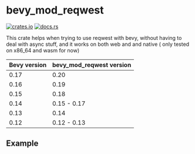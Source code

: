 # bevy_mod_reqwest

[![crates.io](https://img.shields.io/crates/v/bevy_mod_reqwest)](https://crates.io/crates/bevy_mod_reqwest)
[![docs.rs](https://docs.rs/bevy_mod_reqwest/badge.svg)](https://docs.rs/bevy_mod_reqwest)

This crate helps when trying to use reqwest with bevy, without having to deal with async stuff, and it works on both web and and native
( only tested on x86_64 and wasm for now)

| Bevy version | bevy_mod_reqwest version |
| ------------ | ------------------------ |
| 0.17         | 0.20                     |
| 0.16         | 0.19                     |
| 0.15         | 0.18                     |
| 0.14         | 0.15 - 0.17              |
| 0.13         | 0.14                     |
| 0.12         | 0.12 - 0.13              |

## Example

``` rust
